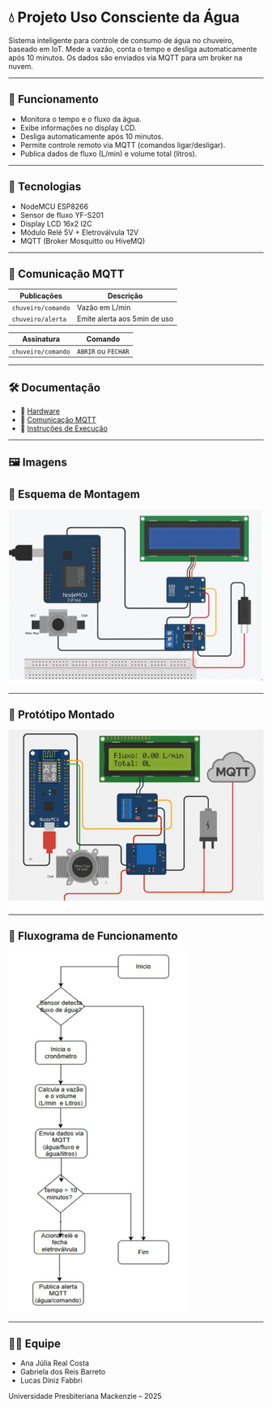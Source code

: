 # 💧 Projeto Uso Consciente da Água

Sistema inteligente para controle de consumo de água no chuveiro, baseado em IoT. Mede a vazão, conta o tempo e desliga automaticamente após 10 minutos. Os dados são enviados via MQTT para um broker na nuvem.

---

## 🚀 Funcionamento

- Monitora o tempo e o fluxo da água.
- Exibe informações no display LCD.
- Desliga automaticamente após 10 minutos.
- Permite controle remoto via MQTT (comandos ligar/desligar).
- Publica dados de fluxo (L/min) e volume total (litros).

---

## 🧠 Tecnologias

- NodeMCU ESP8266
- Sensor de fluxo YF-S201
- Display LCD 16x2 I2C
- Módulo Relé 5V + Eletroválvula 12V
- MQTT (Broker Mosquitto ou HiveMQ)

---

## 📡 Comunicação MQTT

| Publicações         | Descrição                        |
|---------------------|----------------------------------|
| `chuveiro/comando`        | Vazão em L/min              
| `chuveiro/alerta`       | Emite alerta aos 5min de uso  |

| Assinatura          | Comando                          |
|---------------------|----------------------------------|
| `chuveiro/comando`      | `ABRIR` ou `FECHAR`            |

---

## 🛠️ Documentação

- 🔗 [Hardware](docs/hardware.md)
- 🔗 [Comunicação MQTT](docs/comunicacao_mqtt.md)
- 🔗 [Instruções de Execução](docs/instrucoes_execucao.md)

---

## 🖼️ Imagens

## 🔧 Esquema de Montagem

![Esquema de Montagem](imagens/esquema_fritzing.png)

---

## 🧰 Protótipo Montado

![Protótipo Montado](imagens/foto_prototipo.png)

---

## 🔄 Fluxograma de Funcionamento

![Fluxograma de Funcionamento](imagens/fluxograma.png)



---

## 👨‍💻 Equipe

- Ana Júlia Real Costa
- Gabriela dos Reis Barreto
- Lucas Diniz Fabbri

Universidade Presbiteriana Mackenzie – 2025
